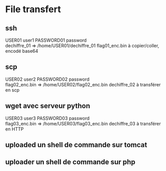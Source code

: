 # File transfert

##  ssh
USER01 user1
PASSWORD01 password  
dechiffre_01 => /home/USER01/dechiffre_01
flag01_enc.bin à copier/coller, encodé base64

##  scp
USER02 user2
PASSWORD02 password  
flag02_enc.bin => /home/USER02/flag02_enc.bin
dechiffre_02 à transférer en scp

##  wget avec serveur python
USER03 user3
PASSWORD03 password  
flag03_enc.bin => /home/USER03/flag03_enc.bin
dechiffre_03 à transférer en HTTP

##  uploaded un shell de commande sur tomcat

##  uploader un shell de commande sur php
